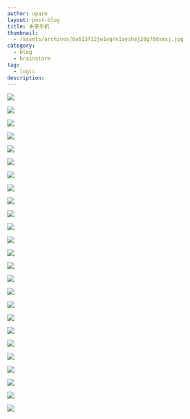 ```yaml
---
author: upare
layout: post-blog
title: 未来手机
thumbnail:
  - /assets/archives/6a613f12jw1egrn1ayshej20g70dsmxj.jpg
category:
  - blog
  - brainstorm
tag:
  - logic
description: 
---
```

![](/assets/archives/6a613f12jw1egrn1ayshej20g70dsmxj.jpg)

![](/assets/archives/6a613f12jw1egrn1c26c2j20go0b7jrz.jpg)

![](/assets/archives/6a613f12jw1egrn1czam4j20go0nrgmb.jpg)

![](/assets/archives/6a613f12jw1egrn1deccmj20go0d7js1.jpg)

![](/assets/archives/6a613f12jw1egrn1eaimdj20g40mgwfg.jpg)

![](/assets/archives/6a613f12jw1egrn1evbfxj20dw0dw0st.jpg)

![](/assets/archives/6a613f12jw1egrn1fj14sj20dw0dwaa5.jpg)

![](/assets/archives/6a613f12jw1egrn1g5vgnj20dw0dwmxf.jpg)

![](/assets/archives/6a613f12jw1egrn1g5ganj20go0bbdfz.jpg)

![](/assets/archives/6a613f12jw1egrn1gqlcmj20gn0crq35.jpg)

![](/assets/archives/6a613f12jw1egrn1httrrj20d0095aa5.jpg)

![](/assets/archives/6a613f12jw1egrn1ibd2wj20d009vaa5.jpg)

![](/assets/archives/6a613f12jw1egrn1jwellj20d009ft8t.jpg)

![](/assets/archives/6a613f12jw1egrn1jhpeij20d00dimxd.jpg)

![](/assets/archives/6a613f12jw1egrn1kiuxnj20d00edaaj.jpg)

![](/assets/archives/6a613f12jw1egrn1kixddj20d00egjrx.jpg)

![](/assets/archives/6a613f12jw1egrn1l178aj20d0079weh.jpg)

![](/assets/archives/6a613f12jw1egrn1l6813j20d006s3yi.jpg)

![](/assets/archives/6a613f12jw1egrn1liun5j20d0072weq.jpg)

![](/assets/archives/6a613f12jw1egrn1ltnijj20go0a5mxb.jpg)

![](/assets/archives/6a613f12jw1egrn1m5ercj20go0a5jrk.jpg)

![](/assets/archives/6a613f12jw1egrn1miezpj20go0a53yo.jpg)

![](/assets/archives/6a613f12jw1egrn1n0uefj20d00d0aan.jpg)

![](/assets/archives/6a613f12jw1egrn1na0cmj20d00d5mxy.jpg)

![](/assets/archives/6a613f12jw1egrn1nmtc7j20d00d0dgb.jpg)